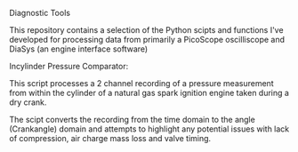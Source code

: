 Diagnostic Tools

This repository contains a selection of the Python scipts and functions I've developed for processing data from primarily a PicoScope oscilliscope and DiaSys (an engine interface software)

Incylinder Pressure Comparator:

This script processes a 2 channel recording of a pressure measurement from within the cylinder of a natural gas spark ignition engine taken during a dry crank. 
    
The scipt converts the recording from the time domain to the angle (Crankangle) domain and attempts to highlight any potential issues with lack of compression, air charge mass loss and valve timing. 